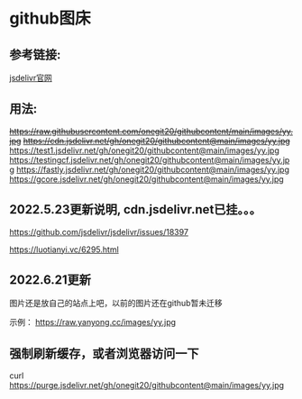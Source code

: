 # github图床

## 参考链接:
[jsdelivr官网](https://www.jsdelivr.com)

## 用法:
~~https://raw.githubusercontent.com/onegit20/githubcontent/main/images/yy.jpg~~
~~https://cdn.jsdelivr.net/gh/onegit20/githubcontent@main/images/yy.jpg~~
https://test1.jsdelivr.net/gh/onegit20/githubcontent@main/images/yy.jpg
https://testingcf.jsdelivr.net/gh/onegit20/githubcontent@main/images/yy.jpg
https://fastly.jsdelivr.net/gh/onegit20/githubcontent@main/images/yy.jpg
https://gcore.jsdelivr.net/gh/onegit20/githubcontent@main/images/yy.jpg

## 2022.5.23更新说明, cdn.jsdelivr.net已挂。。。
https://github.com/jsdelivr/jsdelivr/issues/18397

https://luotianyi.vc/6295.html

## 2022.6.21更新

图片还是放自己的站点上吧，以前的图片还在github暂未迁移

示例：
https://raw.yanyong.cc/images/yy.jpg

## 强制刷新缓存，或者浏览器访问一下
curl https://purge.jsdelivr.net/gh/onegit20/githubcontent@main/images/yy.jpg
